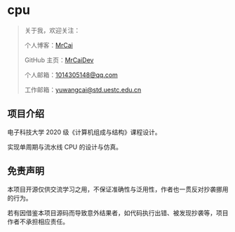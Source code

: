 # cpu

> 关于我，欢迎关注：
>
> 个人博客：[MrCai](https://mrcai.space)
>
> GitHub 主页：[MrCaiDev](https://github.com/MrCaiDev)
>
> 个人邮箱：[1014305148@qq.com](mailto:1014305148@qq.com)
>
> 工作邮箱：[yuwangcai@std.uestc.edu.cn](mailto:yuwangcai@std.uestc.edu.cn)

## 项目介绍

电子科技大学 2020 级《计算机组成与结构》课程设计。

实现单周期与流水线 CPU 的设计与仿真。

## 免责声明

本项目开源仅供交流学习之用，不保证准确性与泛用性，作者也一贯反对抄袭挪用的行为。

若有因借鉴本项目源码而导致意外结果者，如代码执行出错、被发现抄袭等，项目作者不承担相应责任。
